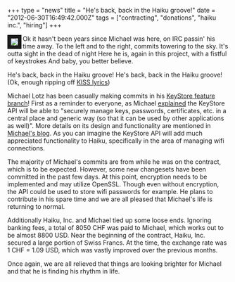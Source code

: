 +++
type = "news"
title = "He's back, back in the Haiku groove!"
date = "2012-06-30T16:49:42.000Z"
tags = ["contracting", "donations", "haiku inc.", "hiring"]
+++

<img src="/files/lighter.png" border="8" align="left" />

Ok it hasn't been years since Michael was here, on IRC passin' his time away.
To the left and to the right, commits towering to the sky.
It's outta sight in the dead of night
Here he is, again in this project, with a fistful of keystrokes
And baby, you better believe. 

He's back, back in the Haiku groove!
He's back, back in the Haiku groove!
(Ok, enough ripping off <a href="http://www.youtube.com/watch?v=L-4vMQOOiUY">KISS lyrics</a>)

Michael Lotz has been casually making commits in his <a href="https://github.com/mmlr/haiku/commits/key_store">KeyStore feature branch</a>! First as a reminder to everyone, as Michael <a href="/blog/mmlr/2011-11-28_bugs_back_wireless_and_friends">explained</a> the KeyStore API will be able to "securely manage keys, passwords, certificates, etc. in a central place and generic way (so that it can be used by other applications as well)". More details on its design and functionality are mentioned in <a href="/blog/mmlr/2011-12-23_api_design_hard_finding_bugs_can_be_made_easy">Michael's blog</a>. As you can imagine the KeyStore API will add much appreciated functionality to Haiku, specifically in the area of managing wifi connections.
<!--more-->
The majority of Michael's commits are from while he was on the contract, which is to be expected. However, some new changesets have been committed in the past few days. At this point, encryption needs to be implemented and may utilize OpenSSL. Though even without encryption, the API could be used to store wifi passwords for example. He plans to contribute in his spare time and we are all pleased that Michael's life is returning to normal.

Additionally Haiku, Inc. and Michael tied up some loose ends. Ignoring banking fees, a total of 8050 CHF was paid to Michael, which works out to be almost 8800 USD. Near the beginning of the contract, Haiku, Inc. secured a large portion of Swiss Francs. At the time, the exchange rate was 1 CHF = 1.09 USD, which was vastly improved over the previous months.

Once again, we are all relieved that things are looking brighter for Michael and that he is finding his rhythm in life.